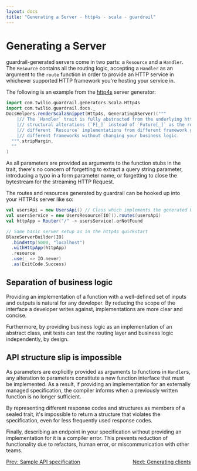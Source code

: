 ```yaml
---
layout: docs
title: "Generating a Server - http4s - scala - guardrail"
---
```


Generating a Server
===================

guardrail-generated servers come in two parts: a `Resource` and a `Handler`. The `Resource` contains all the routing logic, accepting a `Handler` as an argument to the `route` function in order to provide an HTTP service in whichever supported HTTP framework you're hosting your service in.

The following is an example from the [http4s](https://github.com/http4s/http4s) server generator:

```scala mdoc:passthrough
import com.twilio.guardrail.generators.Scala.Http4s
import com.twilio.guardrail.docs._
DocsHelpers.renderScalaSnippet(Http4s, GeneratingAServer)("""
    |// The `Handler` trait is fully abstracted from the underlying http framework. As a result, with the exception of some
    |// structural alterations (`F[_]` instead of `Future[_]` as the return type) the same handlers can be used with
    |// different `Resource` implementations from different framework generators. This permits greater compatibility between
    |// different frameworks without changing your business logic.
  """.stripMargin,
  ""
)
```

As all parameters are provided as arguments to the function stubs in the trait, there's no concern of forgetting to extract a query string parameter, introducing a typo in a form parameter name, or forgetting to close the bytestream for the streaming HTTP Request.

The routes and resources generated by guardrail can be hooked up into your HTTP4s server like so:

```scala
val usersApi = new UsersApi() // Class which implements the generated UsersHandler from guardrail
val usersService = new UsersResource[IO]().routes(usersApi)
val httpApp = Router("/" -> usersService).orNotFound

// Same basic server setup as in the http4s quickstart
BlazeServerBuilder[IO]
  .bindHttp(5000, "localhost")
  .withHttpApp(httpApp)
  .resource
  .use(_ => IO.never)
  .as(ExitCode.Success)
```

Separation of business logic
----------------------------

Providing an implementation of a function with a well-defined set of inputs and outputs is natural for any developer. By reducing the scope of the interface a developer writes against, implementations are more clear and concise.

Furthermore, by providing business logic as an implementation of an abstract class, unit tests can test the routing layer and business logic independently, by design.

API structure slip is impossible
--------------------------------

As parameters are explicitly provided as arguments to functions in `Handler`s, any alteration to parameters constitute a new function interface that must be implemented. As a result, if providing an implementation for an externally managed specification, the compiler informs when a previously written function is no longer sufficient.

By representing different response codes and structures as members of a sealed trait, it's impossible to return a structure that violates the specification, even for less frequently used response codes.

Finally, describing an endpoint in your specification without providing an implementation for it is a compiler error. This prevents reduction of functionality due to refactors, human error, or miscommunication with other teams.

<span style="float: left">[Prev: Sample API specification](sample-api-specification)</span>
<span style="float: right">[Next: Generating clients](generating-clients)</span>
